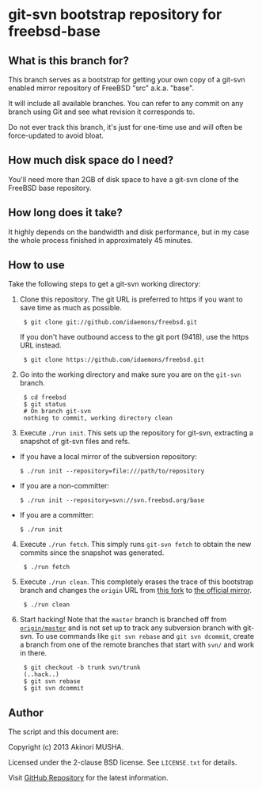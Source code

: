 git-svn bootstrap repository for freebsd-base
=============================================

What is this branch for?
------------------------

This branch serves as a bootstrap for getting your own copy of a
git-svn enabled mirror repository of FreeBSD "src" a.k.a. "base".

It will include all available branches.  You can refer to any commit
on any branch using Git and see what revision it corresponds to.

Do not ever track this branch, it's just for one-time use and will
often be force-updated to avoid bloat.

How much disk space do I need?
------------------------------

You'll need more than 2GB of disk space to have a git-svn clone of the
FreeBSD base repository.

How long does it take?
----------------------

It highly depends on the bandwidth and disk performance, but in my
case the whole process finished in approximately 45 minutes.

How to use
----------

Take the following steps to get a git-svn working directory:

1. Clone this repository.  The git URL is preferred to https if you
   want to save time as much as possible.

        $ git clone git://github.com/idaemons/freebsd.git

   If you don't have outbound access to the git port (9418), use the
   https URL instead.

        $ git clone https://github.com/idaemons/freebsd.git

2. Go into the working directory and make sure you are on the
   `git-svn` branch.

        $ cd freebsd
        $ git status
        # On branch git-svn
        nothing to commit, working directory clean

3. Execute `./run init`.  This sets up the repository for git-svn,
   extracting a snapshot of git-svn files and refs.

  * If you have a local mirror of the subversion repository:

        $ ./run init --repository=file:///path/to/repository

  * If you are a non-committer:

        $ ./run init --repository=svn://svn.freebsd.org/base

  * If you are a committer:

        $ ./run init

4. Execute `./run fetch`.  This simply runs `git-svn fetch` to obtain
   the new commits since the snapshot was generated.

        $ ./run fetch

5. Execute `./run clean`.  This completely erases the trace of this
   bootstrap branch and changes the `origin` URL from
   [this fork](https://github.com/idaemons/freebsd) to
   [the official mirror](https://github.com/freebsd/freebsd).

        $ ./run clean

6. Start hacking!  Note that the `master` branch is branched off from
   [`origin/master`](https://github.com/freebsd/freebsd/tree/master)
   and is not set up to track any subversion branch with git-svn.  To
   use commands like `git svn rebase` and `git svn dcommit`, create a
   branch from one of the remote branches that start with `svn/` and
   work in there.

        $ git checkout -b trunk svn/trunk
        (..hack..)
        $ git svn rebase
        $ git svn dcommit

Author
------

The script and this document are:

Copyright (c) 2013 Akinori MUSHA.

Licensed under the 2-clause BSD license.  See `LICENSE.txt` for
details.

Visit [GitHub Repository](https://github.com/idaemons/freebsd) for the
latest information.
